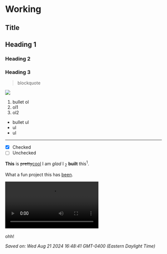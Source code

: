 # Working

## Title

## Heading 1

### Heading 2

### Heading 3

> blockquote

![](https://picsum.photos/200)
1. bullet ol
1. ol1
1. ol2

- bullet ul
- ul
- ul

---
- [x] Checked
- [ ] Unchecked

**This**  is ~~pretty~~<u>cool</u>
I  am  *glad* I <sub>2</sub>  **built** this<sup>1</sup>.

What a  fun  project  this has [been](https://google.com/).

![<br>](https://northatlanticaviationmuseum.com/wp-content/uploads/2020/10/Lorem-ipsum-video-Dummy-video-for-your-website.mp4)
<math>∑         n           =           1         +           ∞       1         n           2</math>




ohh!

*Saved on: Wed Aug 21 2024 16:48:41 GMT-0400 (Eastern Daylight Time)*